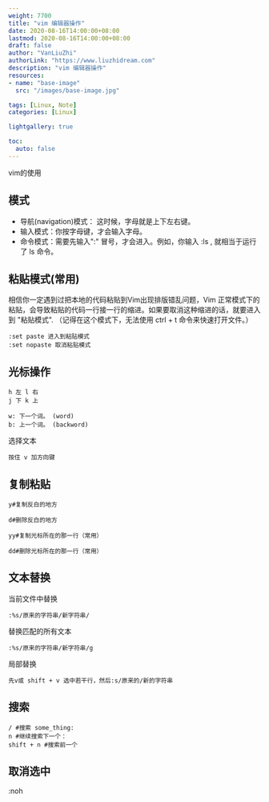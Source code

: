 ```yaml
---
weight: 7700
title: "vim 编辑器操作"
date: 2020-08-16T14:00:00+08:00
lastmod: 2020-08-16T14:00:00+08:00
draft: false
author: "VanLiuZhi"
authorLink: "https://www.liuzhidream.com"
description: "vim 编辑器操作"
resources:
- name: "base-image"
  src: "/images/base-image.jpg"

tags: [Linux, Note]
categories: [Linux]

lightgallery: true

toc:
  auto: false
---
```


vim的使用

<!-- more -->

## 模式

- 导航(navigation)模式： 这时候，字母就是上下左右键。
- 输入模式：你按字母键，才会输入字母。
- 命令模式：需要先输入":" 冒号，才会进入。例如，你输入 :ls , 就相当于运行了 ls 命令。

## 粘贴模式(常用)

相信你一定遇到过把本地的代码粘贴到Vim出现排版错乱问题，Vim 正常模式下的粘贴，会导致粘贴的代码一行接一行的缩进。如果要取消这种缩进的话，就要进入到 "粘贴模式". （记得在这个模式下，无法使用 ctrl + t 命令来快速打开文件。）

    :set paste 进入到粘贴模式
    :set nopaste 取消粘贴模式

## 光标操作

    h 左 l 右
    j 下 k 上

    w: 下一个词。 (word)
    b: 上一个词。 (backword)

选择文本

    按住 v 加方向键


## 复制粘贴

    y#复制反白的地方

    d#删除反白的地方

    yy#复制光标所在的那一行（常用）

    dd#删除光标所在的那一行（常用）

## 文本替换

当前文件中替换

    :%s/原来的字符串/新字符串/

替换匹配的所有文本

    :%s/原来的字符串/新字符串/g

局部替换

    先v或 shift + v 选中若干行，然后:s/原来的/新的字符串

## 搜索

    / #搜索 some_thing: 
    n #继续搜索下一个：
    shift + n #搜索前一个

## 取消选中

:noh


